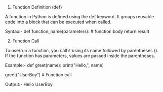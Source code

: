 1. Function Definition (def)

A function in Python is defined using the def keyword.
It groups reusable code into a block that can be executed when called.

Syntax:- 
def function_name(parameters):
    # function body
    return result

2. Function Call

To use/run a function, you call it using its name followed by parentheses ().
If the function has parameters, values are passed inside the parentheses.

Example:-
def greet(name):
    print("Hello,", name)

greet("UserBoy")   # Function call

Output:- Hello UserBoy
